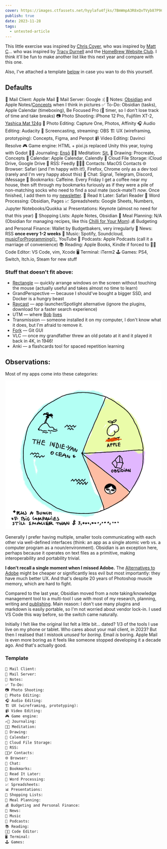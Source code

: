```yaml
---
cover: https://images.ctfassets.net/hyylafu4fjks/7BmWmpA3R8xQvTVyb87P9C/5e14f00ca17b33260baca842083c8ede/120073961_818961295320061_4080147874484498692_n_18135266164110555.jpg
publish: true
date: 2023-11-28
tags:
  - untested-article
---
```

This little exercise was inspired by [Chris Coyer](https://chriscoyier.net/2023/11/25/default-apps-2023/), who was inspired by [Matt C](https://mattcool.tech/posts/default-apps-2023/)... who was inspired by [Tracy Durnell](https://tracydurnell.com) and the [HomeBrew Website Club](https://events.indieweb.org). I think it'll be fun to make another list like this next year and compare with this one.

Also, I've attached a template [below](<#Template>) in case you wan to do this yourself.


## Defaults

📨 Mail Client: Apple Mail
📮 Mail Server: Google :(
📝 Notes: [Obsidian](https://obsidian.md) and Apple Notes/[Concepts](https://concepts.app/en/) when I think in pictures
✅ To-Do: Obsidian (tasks), Apple Calendar (timeboxing), Be Focused Pro (🍅 timer, so I don't lose track of time and take breaks)
📷 Photo Shooting: iPhone 12 Pro, Fujifilm XT-2, [Yashica Mat 124g](https://www.35mmc.com/28/06/2019/yashica-mat-124g-and-its-auxiliary-lenses-review-by-aivaras/)
🎨 Photo Editing: Capture One, Photos, Affinity
🎧 Audio Editing: Audacity
🎥 Screencasting, streaming: OBS
🏗️ UX (wireframing, prototyping): Concepts, Figma, and Penpot
📹 Video Editing: Davinci Resolve
🎮 Game engine: HTML + pixi.js replaced Unity this year, toying with Godot
✍🏼 Journaling: [Ensō](https://enso.sonnet.io)
🧘🏽 Meditation: [Sit.](https://sit.sonnet.io)
🎨 Drawing: Procreate, Concepts
📆 Calendar: Apple Calendar, Calendly
📁 Cloud File Storage: iCloud Drive, Google Drive
📖 RSS: Feedly
🙍🏻‍♂️ Contacts: MacOS Contacts
🌐 Browser: Safari (and I'm happy with it!), Firefox, Chrome only as a dev tool (rarely and I'm very happy about this)
💬 Chat: Signal, Telegram, Discord, iMessage
🔖 Bookmarks: Caffeine. Every Friday I get a coffee near my house, then sift through my bookmarks furiously as if they were a pile of non-matching socks who need to find a soul mate (sock-mate?) *now*. Once finished, I add them to my [newsletter](https://listen.potato.horse).
📑 Read It Later: Safari Reader
📜 Word Processing: Obsidian, Pages
📈 Spreadsheets: Google Sheets, Numbers, Jupyter Notebooks/Quokka
📊 Presentations: Keynote (almost no need for that this year)
🛒 Shopping Lists: Apple Notes, Obsidian
🍴 Meal Planning: N/A (Obsidian for managing recipes, like this [Chilli for Your Mom](<../Chilli for Your Mom>))
💰 Budgeting and Personal Finance: Wallet by Budgetbakers, very irregularly
📰 News: RSS **once every 1-2 weeks**
🎵 Music: Spotify, Soundcloud, [musicForProgramming();](https://musicforprogramming.net/latest/), YouTube
🎤 Podcasts: Apple Podcasts (call it a marriage of convenience)
📚 Reading: Apple Books, Kindle if forced to
🧑‍💻 Code Editor: VS Code, vim, Xcode
🖥️ Terminal: iTerm2
🕹️ Games: PS4, Switch, Itch.io, Steam for new stuff



### Stuff that doesn't fit above: 

- [Rectangle](https://rectangleapp.com) — quickly arrange windows on the screen without touching the mouse (actually useful and takes almost no time to learn)
- GrandPerspective — because I should've bought a bigger SSD, and Docker is a hungry beast
- [Raycast](https://www.raycast.com) — app launcher/Spotlight alternative (ignore the plugins, download for a faster search experience)
- UTM — where [Bob](https://www.youtube.com/watch?v=utjh8R-yedk) [lives](https://www.youtube.com/watch?v=R3tIgaJ1j7w)
- Transmission — someone installed it on my computer, I don't know what it does, but I'm afraid to remove it.
- [Fork](https://git-fork.com) — Git GUI
- VLC — once my grandfather threw an old potato at it and it played it back in 4K, in 1946!
- Anki — a flashcards tool for spaced repetition learning

## Observations:

Most of my apps come into these categories:

![a pie chart with 20% apple, 15% obsidian, 10% of my own apps](app-usage-2023.webp)

Generally I prefer having multiple, smaller tools communicating with each other via well-defined interfaces (think: an app as a single atomic verb vs. a computer program as a noun/environment). Obsidian is an exception here, perhaps because it operates on text files as a primitive, making interoperability and portability trivial.

**I don't recall a single moment when I missed Adobe.** The [Alternatives to Adobe](<../Alternatives to Adobe>) might be cheaper or significantly less evil but most importantly: they have much better UX. And that's despite 20 years of Photoshop muscle memory, which are hard to fight.

Compared to the last year, Obsidian moved from a note taking/knowledge management tool to a multi-tool I use with most of my research, planning, writing and [publishing](<../Abusing and reviewing Obsidian Publish>). Main reason: I don't use many plugins and markdown is easily portable, so I'm not  worried about vendor lock-in. I used VS Code this way before, so the switch came naturally.

Initially I felt like the original list felt a little bit... dated? 1/3 of the tools I use live on my phone or tablet. Who cares about your mail client, in 2023? But then I realised that I mistook *unused* for *boring*. Email *is* boring. Apple Mail is even more boring as it feels like someone stopped developing it a decade ago. And that's actually good. 

### Template

```markdown
📨 Mail Client:
📮 Mail Server:
📝 Notes:
✅ To-Do:
📷 Photo Shooting:
🎨 Photo Editing:
🎧 Audio Editing:
🏗️ UX (wireframing, prototyping):
📹 Video Editing:
🎮 Game engine:
✍🏼 Journaling:
🧘🏽 Meditation:
🎨 Drawing:
📆 Calendar:
📁 Cloud File Storage:
📖 RSS:
🙍🏻‍♂️ Contacts:
🌐 Browser:
💬 Chat:
🔖 Bookmarks:
📑 Read It Later:
📜 Word Processing:
📈 Spreadsheets:
📊 Presentations:
🛒 Shopping Lists:
🍴 Meal Planning:
💰 Budgeting and Personal Finance:
📰 News:
🎵 Music
🎤 Podcasts:
📚 Reading:
🧑‍💻 Code Editor:
🖥️ Terminal:
🕹️ Games:
```


